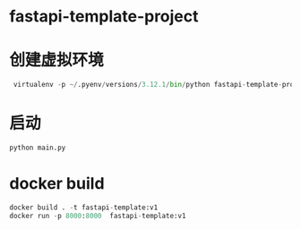 # fastapi-template-project
# 创建虚拟环境
```python
 virtualenv -p ~/.pyenv/versions/3.12.1/bin/python fastapi-template-project-env
```


# 启动

```python
python main.py 
```


# docker build 
```python
docker build . -t fastapi-template:v1
docker run -p 8000:8000  fastapi-template:v1
```